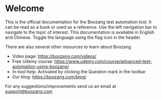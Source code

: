 # Welcome

This is the official documentation for the Boozang test automation tool. It can be read as a book or used as a reference. Use the left navigation bar to navigate to the topic of interest. This documentation is available in English and Chinese. Toggle the language using the flag icon in the header.

There are also several other resources to learn about Boozang

- Video page: https://boozang.com/videos/
- Free Udemy course: https://www.udemy.com/course/advanced-test-automation-using-boozang/
- In-tool help: Activated by clicking the Question mark in the toolbar
- Our blog: https://boozang.com/blog/

For any suggestions/improvements send us an email at support@boozang.com